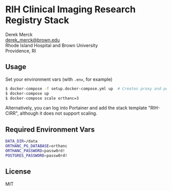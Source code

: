 # RIH Clinical Imaging Research Registry Stack

Derek Merck  
<derek_merck@brown.edu>  
Rhode Island Hospital and Brown University  
Providence, RI  


## Usage

Set your environment vars (with `.env`, for example)

```bash
$ docker-compose -f setup.docker-compose.yml up  # Creates proxy and portainer
$ docker-compose up
$ docker-compose scale orthanc=3
```

Alternatively, you can log into Portainer and add the stack template "RIH-CIRR", although it does not support scaling.


## Required Environment Vars

```bash
DATA_DIR=/data
ORTHANC_PG_DATABASE=orthanc
ORTHANC_PASSWORD=passw0rd!
POSTGRES_PASSWORD=passw0rd!
```

## License

MIT
